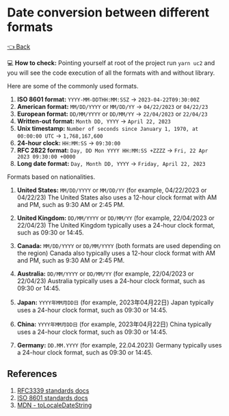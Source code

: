 # Date conversion between different formats

[👈 Back](../../ReadMe.md)

💻 **How to check:** Pointing yourself at root of the project run `yarn uc2` and you will see the code execution of all the formats with and without library.

Here are some of the commonly used formats.

1. **ISO 8601 format:** `YYYY-MM-DDTHH:MM:SSZ` -> `2023-04-22T09:30:00Z`
2. **American format:** `MM/DD/YYYY` or `MM/DD/YY` -> `04/22/2023` or `04/22/23`
3. **European format:** `DD/MM/YYYY` or `DD/MM/YY` -> `22/04/2023` or `22/04/23`
4. **Written-out format:** `Month DD, YYYY` -> `April 22, 2023`
5. **Unix timestamp:** `Number of seconds since January 1, 1970, at 00:00:00 UTC` -> `1,768,167,600`
6. **24-hour clock:** `HH:MM:SS` -> `09:30:00`
7. **RFC 2822 format:** `Day, DD Mon YYYY HH:MM:SS +ZZZZ` -> `Fri, 22 Apr 2023 09:30:00 +0000`
8. **Long date format:** `Day, Month DD, YYYY` -> `Friday, April 22, 2023`

Formats based on nationalities.

1. **United States:** `MM/DD/YYYY` or `MM/DD/YY` (for example, 04/22/2023 or 04/22/23)
The United States also uses a 12-hour clock format with AM and PM, such as 9:30 AM or 2:45 PM.

2. **United Kingdom:** `DD/MM/YYYY` or `DD/MM/YY` (for example, 22/04/2023 or 22/04/23)
The United Kingdom typically uses a 24-hour clock format, such as 09:30 or 14:45.

3. **Canada:** `MM/DD/YYYY` or `DD/MM/YYYY` (both formats are used depending on the region)
Canada also typically uses a 12-hour clock format with AM and PM, such as 9:30 AM or 2:45 PM.

4. **Australia:** `DD/MM/YYYY` or `DD/MM/YY` (for example, 22/04/2023 or 22/04/23)
Australia typically uses a 24-hour clock format, such as 09:30 or 14:45.

5. **Japan:** `YYYY年MM月DD日` (for example, 2023年04月22日)
Japan typically uses a 24-hour clock format, such as 09:30 or 14:45.

6. **China:** `YYYY年MM月DD日` (for example, 2023年04月22日)
China typically uses a 24-hour clock format, such as 09:30 or 14:45.

7. **Germany:** `DD.MM.YYYY` (for example, 22.04.2023)
Germany typically uses a 24-hour clock format, such as 09:30 or 14:45.

## References

1. [RFC3339 standards docs](https://www.rfc-editor.org/rfc/rfc3339)
2. [ISO 8601 standards docs](https://www.w3.org/TR/NOTE-datetime)
3. [MDN - toLocaleDateString](https://developer.mozilla.org/en-US/docs/Web/JavaScript/Reference/Global_Objects/Date/toLocaleDateString)
